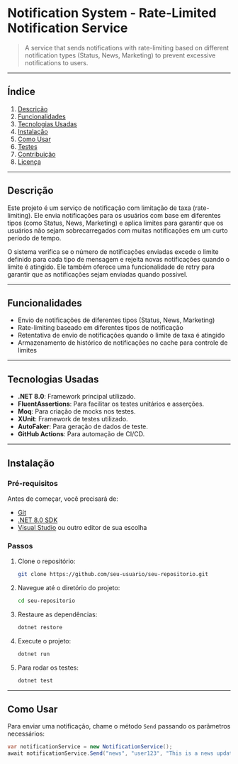 # **Notification System - Rate-Limited Notification Service**

> A service that sends notifications with rate-limiting based on different notification types (Status, News, Marketing) to prevent excessive notifications to users.

---

## **Índice**

1. [Descrição](#descrição)
2. [Funcionalidades](#funcionalidades)
3. [Tecnologias Usadas](#tecnologias-usadas)
4. [Instalação](#instalação)
5. [Como Usar](#como-usar)
6. [Testes](#testes)
7. [Contribuição](#contribuição)
8. [Licença](#licença)

---

## **Descrição**

Este projeto é um serviço de notificação com limitação de taxa (rate-limiting). Ele envia notificações para os usuários com base em diferentes tipos (como Status, News, Marketing) e aplica limites para garantir que os usuários não sejam sobrecarregados com muitas notificações em um curto período de tempo.

O sistema verifica se o número de notificações enviadas excede o limite definido para cada tipo de mensagem e rejeita novas notificações quando o limite é atingido. Ele também oferece uma funcionalidade de retry para garantir que as notificações sejam enviadas quando possível.

---

## **Funcionalidades**

- Envio de notificações de diferentes tipos (Status, News, Marketing)
- Rate-limiting baseado em diferentes tipos de notificação
- Retentativa de envio de notificações quando o limite de taxa é atingido
- Armazenamento de histórico de notificações no cache para controle de limites

---

## **Tecnologias Usadas**

- **.NET 8.0**: Framework principal utilizado.
- **FluentAssertions**: Para facilitar os testes unitários e asserções.
- **Moq**: Para criação de mocks nos testes.
- **XUnit**: Framework de testes utilizado.
- **AutoFaker**: Para geração de dados de teste.
- **GitHub Actions**: Para automação de CI/CD.

---

## **Instalação**

### Pré-requisitos

Antes de começar, você precisará de:

- [Git](https://git-scm.com/)
- [.NET 8.0 SDK](https://dotnet.microsoft.com/download/dotnet)
- [Visual Studio](https://visualstudio.microsoft.com/) ou outro editor de sua escolha

### Passos

1. Clone o repositório:

    ```bash
    git clone https://github.com/seu-usuario/seu-repositorio.git
    ```

2. Navegue até o diretório do projeto:

    ```bash
    cd seu-repositorio
    ```

3. Restaure as dependências:

    ```bash
    dotnet restore
    ```

4. Execute o projeto:

    ```bash
    dotnet run
    ```

5. Para rodar os testes:

    ```bash
    dotnet test
    ```

---

## **Como Usar**

Para enviar uma notificação, chame o método `Send` passando os parâmetros necessários:

```csharp
var notificationService = new NotificationService();
await notificationService.Send("news", "user123", "This is a news update.");
